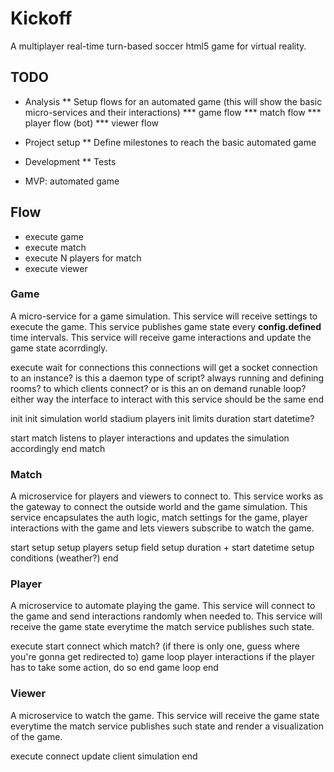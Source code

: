# Kickoff

A multiplayer real-time turn-based soccer html5 game for virtual reality.

## TODO

* Analysis
** Setup flows for an automated game (this will show the basic micro-services and their interactions)
*** game flow
*** match flow
*** player flow (bot)
*** viewer flow

* Project setup
** Define milestones to reach the basic automated game

* Development
** Tests

* MVP: automated game

## Flow

- execute game
- execute match
- execute N players for match
- execute viewer

### Game

A micro-service for a game simulation.
This service will receive settings to execute the game.
This service publishes game state every __config.defined__ time intervals.
This service will receive game interactions and update the game state acorrdingly.

execute
  wait for connections
    this connections will get a socket connection to an instance?
    is this a daemon type of script? always running and defining rooms? to which clients connect?
    or is this an on demand runable loop?
    either way the interface to interact with this service should be the same 
end

init
  init simulation
    world
    stadium
    players
  init limits
    duration
    start datetime?
  
start match
  listens to player interactions and updates the simulation accordingly
end match


### Match

A microservice for players and viewers to connect to.
This service works as the gateway to connect the outside world and the game simulation.
This service encapsulates the auth logic, match settings for the game, player interactions with the game and lets viewers subscribe to watch the game.

start
  setup
    setup players
    setup field
    setup duration + start datetime
    setup conditions (weather?)
end

### Player

A microservice to automate playing the game.
This service will connect to the game and send interactions randomly when needed to.
This service will receive the game state everytime the match service publishes such state.

execute
start
  connect
    which match? (if there is only one, guess where you're gonna get redirected to)
  game loop
    player interactions
      if the player has to take some action, do so
  end game loop
end

### Viewer

A microservice to watch the game.
This service will receive the game state everytime the match service publishes such state and render a visualization of the game.

execute
  connect
  update client simulation
end


